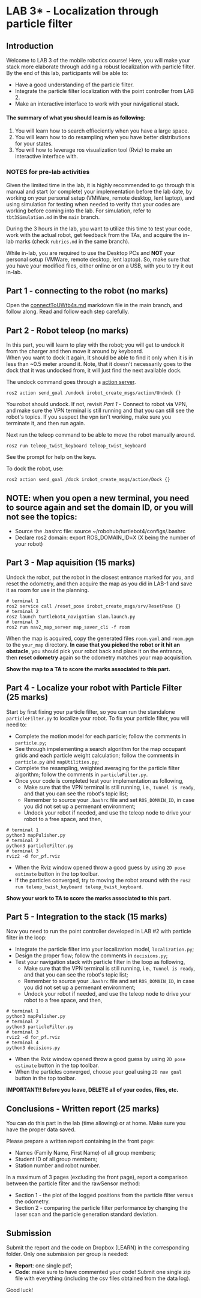 # LAB 3\* - Localization through particle filter

## Introduction

Welcome to LAB 3 of the mobile robotics course! Here, you will make your stack more elaborate through adding a robust localization with particle filter. By the end of this lab, participants will be able to:
- Have a good understanding of the particle filter.
- Integrate the particle filter localization with the point controller from LAB 2.
- Make an interactive interface to work with your navigational stack. 


#### The summary of what you should learn is as following:

1. You will learn how to search effieciently when you have a large space. 
2. You will learn how to do resampling when you have better distributions for your states.
3. You will how to leverage ros visualization tool (Rviz) to make an interactive interface with.


### NOTES for pre-lab activities
Given the limited time in the lab, it is highly recommended to go through this manual and start (or complete) your implementation before the lab date, by working on your personal setup (VMWare, remote desktop, lent laptop), and using simulation for testing when needed to verify that your codes are working before coming into the lab. For simulation, refer to `tbt3Simulation.md` in the `main` branch.

During the 3 hours in the lab, you want to utilize this time to test your code, work with the actual robot, get feedback from the TAs, and acquire the in-lab marks (check `rubrics.md` in the same branch).

While in-lab, you are required to use the Desktop PCs and **NOT** your personal setup (VMWare, remote desktop, lent laptop). So, make sure that you have your modified files, either online or on a USB, with you to try it out in-lab. 

## Part 1 - connecting to the robot (no marks)
Open the [connectToUWtb4s.md](https://github.com/aalghooneh/MTE544_student/blob/main/connectToUWtb4s.md) markdown file in the main branch, and follow along. Read and follow each step carefully.

## Part 2 - Robot teleop (no marks)

In this part, you will learn to play with the robot; you will get to undock it from the charger and then move it around by keyboard.  
When you want to dock it again, It should be able to find it only when it is in less than ~0.5 meter around it. Note, that it doesn't
necessarily goes to the dock that it was undocked from, it will just find the next available dock.

The undock command goes through a [action server](https://docs.ros.org/en/humble/Tutorials/Intermediate/Writing-an-Action-Server-Client/Cpp.html).

```
ros2 action send_goal /undock irobot_create_msgs/action/Undock {}
```
You robot should undock.
If not, revisit *Part 1* - Connect to robot via VPN, and make sure the VPN terminal is still running and that you can still see the robot's topics. If you suspect the vpn isn't working, make sure you terminate it, and then run again.

Next run the teleop command to be able to move the robot manually around.

```
ros2 run teleop_twist_keyboard teleop_twist_keyboard
```

See the prompt for help on the keys. 

To dock the robot, use:

```
ros2 action send_goal /dock irobot_create_msgs/action/Dock {}
```

## NOTE: when you open a new terminal, you need to source again and set the domain ID, or you will not see the topics:

- Source the .bashrc file: source ~/robohub/turtlebot4/configs/.bashrc
- Declare ros2 domain: export ROS_DOMAIN_ID=X (X being the number of your robot)


## Part 3 - Map aquisition (15 marks)

Undock the robot, put the robot in the closest entrance marked for you, and reset the odometry, and then acquire the map as you did in LAB-1 and save it as room for use in the planning.

```
# terminal 1
ros2 service call /reset_pose irobot_create_msgs/srv/ResetPose {}
# terminal 2
ros2 launch turtlebot4_navigation slam.launch.py
# terminal 3
ros2 run nav2_map_server map_saver_cli -f room
``` 
When the map is acquired, copy the generated files ```room.yaml``` and ```room.pgm``` to the ```your_map``` directory. **In case that you picked the robot or it hit an obstacle**, you should pick your robot back and place it on the entrance, then **reset odometry** again so the odometry matches your map acquisition.

**Show the map to a TA to score the marks associated to this part.**

## Part 4 - Localize your robot with Particle Filter (25 marks)
Start by first fixing your particle filter, so you can run the standalone ```particleFilter.py``` to localize your robot. 
To fix your particle filter, you will need to:
- Complete the motion model for each particle; follow the comments in ```particle.py```;
- See through impelementing a search algorithm for the map occupant grids and each particle weight calculation; follow the comments in ```particle.py``` and ```mapUtilities.py```;
- Complete the resampling, weighted averaging for the particle filter algorithm; follow the comments in ```particleFilter.py```.
- Once your code is completed test your implementation as following,
  - Make sure that the VPN terminal is still running, i.e., ```Tunnel is ready```, and that you can see the robot's topic list;
  - Remember to source your ```.bashrc``` file and set ```ROS_DOMAIN_ID```, in case you did not set up a permenant environment;
  - Undock your robot if needed, and use the teleop node to drive your robot to a free space, and then,

```
# terminal 1
python3 mapPulisher.py
# terminal 2
python3 particleFilter.py
# terminal 3
rviz2 -d for_pf.rviz
``` 
  - When the Rviz window opened throw a good guess by using ```2D pose estimate``` button in the top toolbar.
  - If the particles converged, try to moving the robot around with the ```ros2 run teleop_twist_keyboard teleop_twist_keyboard```.


**Show your work to TA to score the marks associated to this part.**



## Part 5 - Integration to the stack (15 marks)
Now you need to run the point controller developed in LAB #2 with particle filter in the loop:
- Integrate the particle filter into your localization model, ```localization.py```;
- Design the proper flow; follow the comments in ```decisions.py```;
- Test your navigation stack with particle filter in the loop as following,
  - Make sure that the VPN terminal is still running, i.e., ```Tunnel is ready```, and that you can see the robot's topic list;
  - Remember to source your ```.bashrc``` file and set ```ROS_DOMAIN_ID```, in case you did not set up a permenant environment;
  - Undock your robot if needed, and use the teleop node to drive your robot to a free space, and then,

```
# terminal 1
python3 mapPulisher.py
# terminal 2
python3 particleFilter.py
# terminal 3
rviz2 -d for_pf.rviz
# terminal 4
python3 decisions.py
``` 
  - When the Rviz window opened throw a good guess by using ```2D pose estimate``` button in the top toolbar.
  - When the particles converged, choose your goal using ```2D nav goal``` button in the top toolbar.

**IMPORTANT!! Before you leave, DELETE all of your codes, files, etc.**

## Conclusions - Written report (25 marks)
You can do this part in the lab (time allowing) or at home. Make sure you have the proper data saved.

Please prepare a written report containing in the front page:
- Names (Family Name, First Name) of all group members;
- Student ID of all group members;
- Station number and robot number.

In a maximum of 3 pages (excluding the front page), report a comparison between the particle filter and the rawSensor method:

* Section 1 - the plot of the logged positions from the particle filter versus the odometry. 
* Section 2 - comparing the particle filter performance by changing the laser scan and the particle generation standard deviation.

## Submission

Submit the report and the code on Dropbox (LEARN) in the corresponding folder. Only one submission per group is needed:
- **Report**: one single pdf;
- **Code**: make sure to have commented your code! Submit one single zip file with everything (including the csv files obtained from the data log).


Good luck!

